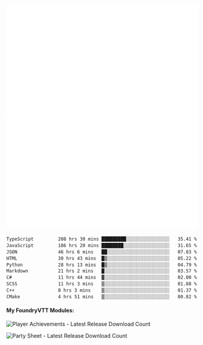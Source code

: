 
![](https://raw.githubusercontent.com/eddiedover/ghstats/master/generated/overview.svg)
![](https://raw.githubusercontent.com/eddiedover/ghstats/master/generated/languages.svg)

<!--START_SECTION:waka-->

```txt
TypeScript         208 hrs 30 mins █████████░░░░░░░░░░░░░░░░   35.41 %
JavaScript         186 hrs 20 mins ████████░░░░░░░░░░░░░░░░░   31.65 %
JSON               46 hrs 6 mins   ██░░░░░░░░░░░░░░░░░░░░░░░   07.83 %
HTML               30 hrs 43 mins  █▒░░░░░░░░░░░░░░░░░░░░░░░   05.22 %
Python             28 hrs 13 mins  █▒░░░░░░░░░░░░░░░░░░░░░░░   04.79 %
Markdown           21 hrs 2 mins   █░░░░░░░░░░░░░░░░░░░░░░░░   03.57 %
C#                 11 hrs 44 mins  ▓░░░░░░░░░░░░░░░░░░░░░░░░   02.00 %
SCSS               11 hrs 3 mins   ▒░░░░░░░░░░░░░░░░░░░░░░░░   01.88 %
C++                8 hrs 3 mins    ▒░░░░░░░░░░░░░░░░░░░░░░░░   01.37 %
CMake              4 hrs 51 mins   ▒░░░░░░░░░░░░░░░░░░░░░░░░   00.82 %
```

<!--END_SECTION:waka-->

#### My FoundryVTT Modules:

  ![Player Achievements - Latest Release Download Count](https://img.shields.io/badge/dynamic/json?label=Player%20Achievements%20-%20Downloads@latest&query=assets%5B1%5D.download_count&url=https%3A%2F%2Fapi.github.com%2Frepos%2FEddieDover%2Ffvtt-player-achievements%2Freleases%2Flatest)

  ![Party Sheet - Latest Release Download Count](https://img.shields.io/badge/dynamic/json?label=Party%20Sheet%20-%20Downloads@latest&query=assets%5B1%5D.download_count&url=https%3A%2F%2Fapi.github.com%2Frepos%2FEddieDover%2Ffvtt-party-sheet%2Freleases%2Flatest)

<a rel="me" href="https://techhub.social/@EddieDover"></a>

